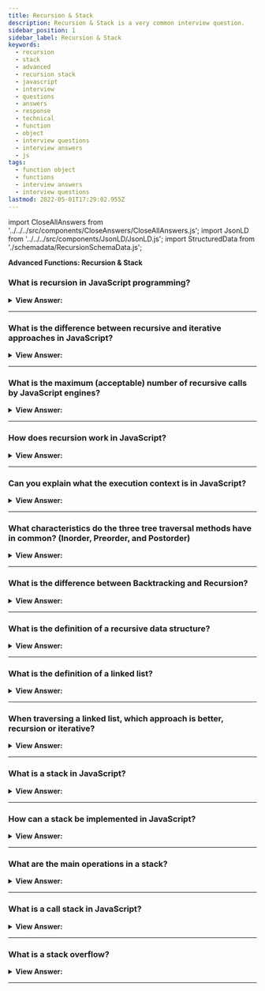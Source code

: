 ```yaml
---
title: Recursion & Stack
description: Recursion & Stack is a very common interview question.
sidebar_position: 1
sidebar_label: Recursion & Stack
keywords:
  - recursion
  - stack
  - advanced
  - recursion stack
  - javascript
  - interview
  - questions
  - answers
  - response
  - technical
  - function
  - object
  - interview questions
  - interview answers
  - js
tags:
  - function object
  - functions
  - interview answers
  - interview questions
lastmod: 2022-05-01T17:29:02.955Z
---
```


import CloseAllAnswers from '../../../src/components/CloseAnswers/CloseAllAnswers.js';
import JsonLD from '../../../src/components/JsonLD/JsonLD.js';
import StructuredData from './schemadata/RecursionSchemaData.js';

<JsonLD data={StructuredData} />

<head>
  <title>Recursion & Stack | JS Frontend Phone Interview Responses</title>
</head>

**Advanced Functions: Recursion & Stack**

<CloseAllAnswers />

### What is recursion in JavaScript programming?

<details>
  <summary><strong>View Answer:</strong></summary>
  <div>
  <div><strong>Interview Response:</strong> Recursion is a programming technique where a function calls itself to solve a problem by breaking it into smaller, simpler subproblems, leading to a solution through repeated self-calls</div><br />
  <div><strong>Technical Response:</strong> Recursion is a programming pattern when work needs to naturally split into several more straightforward tasks of the same type. Or when a task gets simplified into an easy action plus a simpler variant of the same task. When a function solves a task, it can call many other functions. A partial example is when a function calls itself, known as recursion.
  </div><br />
  <div><strong className="codeExample">Code Example:</strong> Recursion<br /><br />

  <div></div>

```js
function pow(x, n) {
  if (n == 1) {
    return x;
  } else {
    return x * pow(x, n - 1); // calling pow(x, n) again on itself
  }
}
```

  </div>
  </div>
</details>

---

### What is the difference between recursive and iterative approaches in JavaScript?

<details>
  <summary><strong>View Answer:</strong></summary>
  <div>
  <div><strong>Interview Response:</strong> The recursive approach uses self-calling functions to break problems into sub-problems, while the iterative approach uses loops for repetition. Recursion relies on the call stack, while iteration relies on loop control structures.
</div><br />
  <div><strong className="codeExample">Code Example:</strong><br /><br />

  <div></div>

```js
function pow(x, n) {
  return n == 1 ? x : x * pow(x, n - 1);
}

alert(pow(2, 3)); // 8
```

  </div>
  </div>
</details>

---

### What is the maximum (acceptable) number of recursive calls by JavaScript engines?

<details>
  <summary><strong>View Answer:</strong></summary>
  <div>
  <div><strong>Interview Response:</strong> JavaScript engines vary, but most have a maximum call stack size of around 10,000 to 15,000 calls. Exceeding this limit causes a "RangeError: Maximum call stack size exceeded" error due to stack overflow.</div><br />
  <div><strong>Technical Response:</strong> The JavaScript engine limits the maximum recursion depth. We can rely on it being 10000; some engines allow more, but 100000 is likely to be beyond most of them. Automatic optimizations help alleviate this ("tail calls optimizations"), but they are not yet supported everywhere and work only in simple cases. That limits the application of recursion, but it remains very widely used. There are many tasks where the recursive way of thinking makes the code more straightforward.
  </div>
  </div>
</details>

---

### How does recursion work in JavaScript?

<details>
  <summary><strong>View Answer:</strong></summary>
  <div>
  <div><strong>Interview Response:</strong> In JavaScript, recursion works when a function calls itself to solve a problem by dividing it into smaller sub-problems. Each call reduces complexity until a base case is reached, producing a solution.<br /><br />
  </div>
  <div><strong>Technical Response:</strong> To adequately explain how recursion works in JavaScript. First, we need to explain the execution context and its relationship to the stack. The execution context of a running function stores information about its execution process. The execution context is an internal data structure that contains information about a function's execution, such as where the control flow is currently, the current variables, the value of “this”, and a few other internal details. Each function call connects with a single execution context.<br /><br />
  <strong>The following occurs when a function makes a nested call:</strong><br /><br />
  <ul>
    <li>The current function gets paused.</li>
    <li>The execution context gets remembered in a special data structure called the execution context stack.</li>
    <li>The nested call executes.</li>
    <li>After it ends, the old execution context gets retrieved from the stack, and the outer function resumes from where it stopped.</li>
  </ul>
</div>
  </div>
</details>

---

### Can you explain what the execution context is in JavaScript?

<details>
  <summary><strong>View Answer:</strong></summary>
  <div>
  <div><strong>Interview Response:</strong> The execution context in JavaScript is the environment where code is executed, including variables, scopes, and the value of this. It's created each time a function is called.
  </div>
  </div>
</details>

---

### What characteristics do the three tree traversal methods have in common? (Inorder, Preorder, and Postorder)

<details>
  <summary><strong>View Answer:</strong></summary>
  <div>
  <div><strong>Interview Response:</strong> The three tree traversal methods (pre-order, in-order, post-order) share the characteristics of visiting every node in a tree, following a specific order, and utilizing recursion or iteration for traversal.
</div>
  </div>
</details>

---

### What is the difference between Backtracking and Recursion?

<details>
  <summary><strong>View Answer:</strong></summary>
  <div>
  <div><strong>Interview Response:</strong> Backtracking is a general algorithm for finding solutions by incrementally building candidates and abandoning them if invalid. Recursion is a technique where a function calls itself to solve sub-problems. Backtracking often employs recursion.
</div><br />
  <div><strong>Technical Response:</strong> Recursion refers to the process of repeatedly calling the same function. The typical example of a recursive function is the factorial process. It would help if you always had a condition that makes recursion stop (base case). Backtracking is when the algorithm makes an opportunistic decision*, which may be wrong. If the decision was wrong, the backtracking algorithm restores the state before the decision. It builds candidates for the solution and abandons those who cannot fulfill the conditions. A typical example of a task to solve would be the Eight Queens Puzzle. Backtracking is also commonly used within Neuronal Networks. Many times, backtracking does not get implemented recursively. If backtracking uses recursion, it is called Recursive Backtracking.
  </div>
  </div>
</details>

---

### What is the definition of a recursive data structure?

<details>
  <summary><strong>View Answer:</strong></summary>
  <div>
  <div><strong>Interview Response:</strong> A recursive data structure is a structure that replicates itself in parts. Some examples of recursive data structures are objects, HTML, and XML.
</div><br />
  <div><strong className="codeExample">Example:</strong> Recursive Data Structure<br /><br />

  <div></div>

```js
let company = {
  // the same object, compressed for brevity
  sales: [
    { name: 'John', salary: 1000 },
    { name: 'Alice', salary: 1600 },
  ],
  development: {
    sites: [
      { name: 'Peter', salary: 2000 },
      { name: 'Alex', salary: 1800 },
    ],
    internals: [{ name: 'Jack', salary: 1300 }],
  },
};
```

  </div>
  </div>
</details>

---

### What is the definition of a linked list?

<details>
  <summary><strong>View Answer:</strong></summary>
  <div>
   <div><strong>Interview Response:</strong> A linked list is a linear data structure where each element (node) contains a value and a reference to the next node, forming a sequence. It can be easily modified and resized.
</div><br />
  <div><strong>Technical Response:</strong> A linked list is a linear data structure like an array. Unlike arrays, the elements do not get stored in a particular memory location or index. Instead, each element gets its own object with a pointer or link to the next object in the list. Each element node has two components: stored data and a link to the next node. Any appropriate data type gets used to store the information. (Diagram below.) The entry point to a linked list is called the head. The head is a reference to the first node in the linked list. The last node on the list points to null. If a list is empty, the head is a null reference.
</div><br />
  <div>

<strong>Graphic Example:</strong><br /><br />

<img src="/img/linked-list.svg" /><br /><br />

<strong>Example:</strong> Linked List<br /><br />

  <div></div>

```js
let list = {
  value: 1,
  next: {
    value: 2,
    next: {
      value: 3,
      next: {
        value: 4,
        next: null,
      },
    },
  },
};

// Alternative Implementation

let list = { value: 1 };
list.next = { value: 2 };
list.next.next = { value: 3 };
list.next.next.next = { value: 4 };
list.next.next.next.next = null;
```

  </div>
  </div>
</details>

---

### When traversing a linked list, which approach is better, recursion or iterative?

<details>
  <summary><strong>View Answer:</strong></summary>
  <div>
  <div><strong>Interview Response:</strong> An iterative approach is often preferred for traversing linked lists, as it avoids call stack overflow risk and provides better performance with lower memory usage. However, recursion can be more elegant and easier to understand.
</div><br />
  <div><strong>Interview Response:</strong> It varies; there are advantages to both ways that we must consider. We commonly use recursion because it is easier to build and more 'elegant' than iterative methods. Remember that anything done in recursion has an alternative iterative approach, but we should use caution with our approach because there is usually a performance penalty with recursion. However, depending on the situation at hand, that performance disadvantage may be negligible — in which case, recursion makes sense. With recursion, you also have the extra benefit of making your code more understandable to other programmers, which is always a plus.
</div><br />
  <div><strong className="codeExample">Code Example:</strong> Iterative vs. Recursive<br /><br />

  <div></div>

```js
let list = {
  value: 1,
  next: {
    value: 2,
    next: {
      value: 3,
      next: {
        value: 4,
        next: null,
      },
    },
  },
};

// Iterative Approach

function printIteratively(list) {
  let tmp = list;

  while (tmp) {
    alert(tmp.value);
    tmp = tmp.next;
  }
}

printIteratively(list);

// Recursive Approach

function printRecursively(list) {
  alert(list.value); // output the current item

  if (list.next) {
    printRecursively(list.next); // do the same for the rest of the list
  }
}

printRecursively(list);
```

  </div>
  </div>
</details>

---

### What is a stack in JavaScript?

<details>
  <summary><strong>View Answer:</strong></summary>
  <div>
  <div><strong>Interview Response:</strong> A stack is a linear data structure that follows the Last-In-First-Out (LIFO) principle, meaning the last element added to the stack is the first to be removed.
  </div>
  </div>
</details>

---

### How can a stack be implemented in JavaScript?

<details>
  <summary><strong>View Answer:</strong></summary>
  <div>
  <div><strong>Interview Response:</strong> A stack can be implemented in JavaScript using a class, where push() and pop() methods add or remove elements from the top.
  </div><br />
  <div><strong className="codeExample">Code Example:</strong><br /><br />

  <div></div>

```js
class Stack {
  constructor() {
    this.items = [];
  }

  // Push element to the stack
  push(element) {
    this.items.push(element);
  }

  // Pop element from the stack
  pop() {
    if (this.items.length === 0) {
      return 'Underflow';
    }
    return this.items.pop();
  }

  // Get the top element of the stack
  peek() {
    return this.items[this.items.length - 1];
  }

  // Check if the stack is empty
  isEmpty() {
    return this.items.length === 0;
  }

  // Get the size of the stack
  size() {
    return this.items.length;
  }
}

const stack = new Stack();
```

  </div>
  </div>
</details>

---

### What are the main operations in a stack?

<details>
  <summary><strong>View Answer:</strong></summary>
  <div>
  <div><strong>Interview Response:</strong> The main operations in a stack are push to add an element to the top, pop to remove the top element, peek to view the top element, and isEmpty to check if the stack is empty.
  </div>
  </div>
</details>

---

### What is a call stack in JavaScript?

<details>
  <summary><strong>View Answer:</strong></summary>
  <div>
  <div><strong>Interview Response:</strong> A call stack is a stack data structure that manages the execution context of function calls in JavaScript, tracking the sequence of functions being called and their local variables.
  </div><br />
  <div><strong className="codeExample">Code Example:</strong><br /><br />

  <div></div>

Here is how it works:

1. When a script calls a function, the JavaScript engine pushes that function call onto the call stack and then starts carrying out the function.

2. If that function calls another function, that function is pushed onto the top of the call stack, and the JavaScript engine starts executing that function.

3. If a function finishes executing, the JavaScript engine pops it off the call stack and resumes execution where it left off in the last code listing.

4. If the stack takes up more space than it had assigned to it, it results in a "stack overflow" error.

The call stack is crucial for understanding how JavaScript works, especially its single-threaded, synchronous execution model. It's also vital for understanding more complex concepts like closures, callbacks, and promises.

Here's a simple example:

```javascript
function functionOne() {
    functionTwo();
}

function functionTwo() {
    functionThree();
}

function functionThree() {
    console.log('Hello, World!');
}

functionOne();
```

In this example, when `functionOne` is called, it is pushed onto the call stack. Inside `functionOne`, `functionTwo` is called, and it gets pushed onto the call stack. This process continues until `functionThree` is pushed onto the call stack.

Once `functionThree` finishes execution (it logs "Hello, World!" to the console), it gets popped off the call stack. Then, `functionTwo` gets popped, and finally `functionOne` is popped from the stack, at which point the stack is empty, and the program ends.

  </div>
  </div>
</details>

---

### What is a stack overflow?

<details>
  <summary><strong>View Answer:</strong></summary>
  <div>
  <div><strong>Interview Response:</strong> A stack overflow occurs when the call stack exceeds its maximum size due to excessive function calls, often due to infinite recursion or deeply nested calls, causing a RangeError.
  </div>
  </div>
</details>

---
